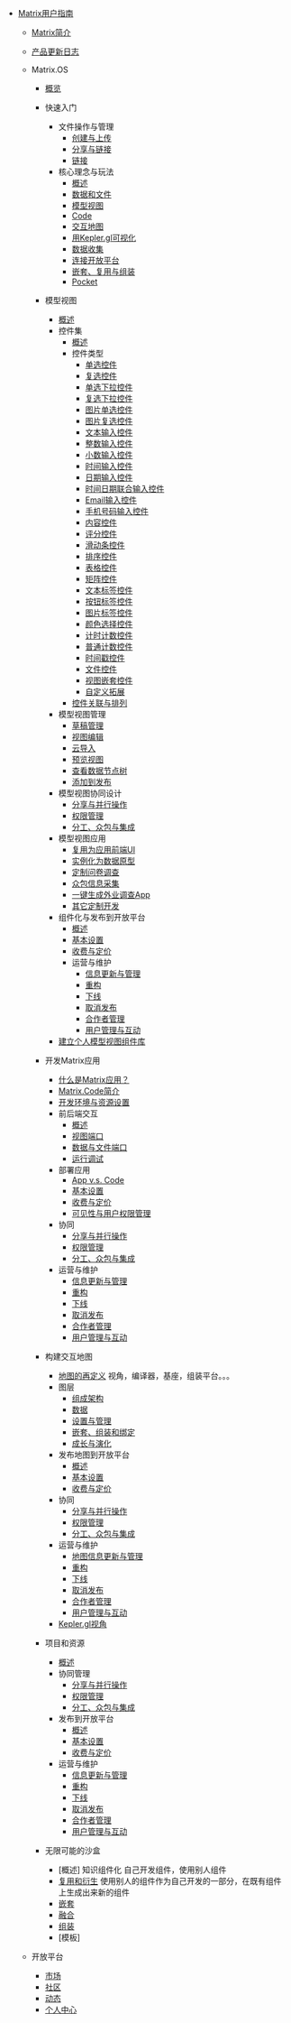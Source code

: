 - [Matrix用户指南](zh-cn/userguide/README.md)
  - [Matrix简介](zh-cn/userguide/matrixintro.md)
  - [产品更新日志](zh-cn/userguide/updatelog.md)

  - Matrix.OS
    - [概览](zh-cn/userguide/os/README.md)
    - 快速入门
      - 文件操作与管理
        - [创建与上传](zh-cn/userguide/os/quickstart/new.md)
        - [分享与链接](zh-cn/userguide/os/quickstart/sharelink.md)
        - [链接](zh-cn/userguide/os/quickstart/link.md)
      - 核心理念与玩法
        - [概述](zh-cn/userguide/os/filebasic.md)
        - [数据和文件](zh-cn/userguide/os/filebasic.md)
        - [模型视图](zh-cn/userguide/os/filebasic.md)
        - [Code](zh-cn/userguide/os/filebasic.md)
        - [交互地图](zh-cn/userguide/os/filebasic.md)
        - [用Kepler.gl可视化](zh-cn/userguide/os/filebasic.md)
        - [数据收集](zh-cn/userguide/os/filebasic.md)
        - [连接开放平台](zh-cn/userguide/os/filebasic.md)
        - [嵌套、复用与组装](zh-cn/userguide/os/filebasic.md)
        - [Pocket](zh-cn/userguide/os/filebasic.md)

    - 模型视图
      - [概述](zh-cn/userguide/modelview/README.md)
      - 控件集
        - [概述](zh-cn/userguide/modelview/control.md)
        - 控件类型
          - [单选控件](zh-cn/userguide/modelview/singlechoice.md)
          - [复选控件](zh-cn/userguide/modelview/multiplechoice.md)
          - [单选下拉控件](zh-cn/userguide/modelview/singledrop.md)
          - [复选下拉控件](zh-cn/userguide/modelview/multipledrop.md)
          - [图片单选控件](zh-cn/userguide/modelview/singlepicchoice.md)
          - [图片复选控件](zh-cn/userguide/modelview/multiplepicchoice.md)
          - [文本输入控件](zh-cn/userguide/modelview/textbox.md)
          - [整数输入控件](zh-cn/userguide/modelview/integer.md)
          - [小数输入控件](zh-cn/userguide/modelview/float.md)
          - [时间输入控件](zh-cn/userguide/modelview/time.md)
          - [日期输入控件](zh-cn/userguide/modelview/date.md)
          - [时间日期联合输入控件](zh-cn/userguide/modelview/datetime.md)
          - [Email输入控件](zh-cn/userguide/modelview/emailbox.md)
          - [手机号码输入控件](zh-cn/userguide/modelview/phone.md)
          - [内容控件](zh-cn/userguide/modelview/contents.md)
          - [评分控件](zh-cn/userguide/modelview/rating.md)
          - [滑动条控件](zh-cn/userguide/modelview/slider.md)
          - [排序控件](zh-cn/userguide/modelview/ranking.md)
          - [表格控件](zh-cn/userguide/modelview/tables.md)
          - [矩阵控件](zh-cn/userguide/modelview/matrices.md)
          - [文本标签控件](zh-cn/userguide/modelview/texttag.md)
          - [按钮标签控件](zh-cn/userguide/modelview/buttontag.md)
          - [图片标签控件](zh-cn/userguide/modelview/pictag.md)
          - [颜色选择控件](zh-cn/userguide/modelview/colorpick.md)
          - [计时计数控件](zh-cn/userguide/modelview/timingcount.md)
          - [普通计数控件](zh-cn/userguide/modelview/normalcount.md)
          - [时间戳控件](zh-cn/userguide/modelview/timestamp.md)
          - [文件控件](zh-cn/userguide/modelview/filebox.md)
          - [视图嵌套控件](zh-cn/userguide/modelview/nest.md)
          - [自定义拓展](zh-cn/userguide/modelview/customize.md)
        - [控件关联与排列](zh-cn/userguide/code/README.md)
      - 模型视图管理
        - [草稿管理](zh-cn/userguide/modelview/control.md)
        - [视图编辑](zh-cn/userguide/modelview/control.md)
        - [云导入](zh-cn/userguide/modelview/control.md)
        - [预览视图](zh-cn/userguide/modelview/control.md)
        - [查看数据节点树](zh-cn/userguide/modelview/control.md)
        - [添加到发布](zh-cn/userguide/modelview/control.md)
      - 模型视图协同设计
        - [分享与并行操作](zh-cn/userguide/code/devguide.md)
        - [权限管理](zh-cn/userguide/code/devguide.md)
        - [分工、众包与集成](zh-cn/userguide/code/devguide.md)
      - 模型视图应用
        - [复用为应用前端UI](zh-cn/userguide/code/README.md)
        - [实例化为数据原型](zh-cn/userguide/code/README.md)
        - [定制问卷调查](zh-cn/userguide/code/README.md)
        - [众包信息采集](zh-cn/userguide/code/README.md)
        - [一键生成外业调查App](zh-cn/userguide/code/README.md)
        - [其它定制开发](zh-cn/userguide/code/README.md)
      - 组件化与发布到开放平台
          - [概述](zh-cn/userguide/code/devguide.md)
          - [基本设置](zh-cn/userguide/code/devguide.md)
          - [收费与定价](zh-cn/userguide/code/devguide.md)
          - 运营与维护
            - [信息更新与管理](zh-cn/userguide/code/devguide.md)
            - [重构](zh-cn/userguide/code/devguide.md)
            - [下线](zh-cn/userguide/code/devguide.md)
            - [取消发布](zh-cn/userguide/code/devguide.md)
            - [合作者管理](zh-cn/userguide/code/devguide.md)
            - [用户管理与互动](zh-cn/userguide/code/devguide.md)
      - [建立个人模型视图组件库](zh-cn/userguide/code/devguide.md)

    - 开发Matrix应用
      - [什么是Matrix应用？](zh-cn/userguide/os/filebasic.md)
      - [Matrix.Code简介](zh-cn/userguide/os/filebasic.md)
      - [开发环境与资源设置](zh-cn/userguide/os/filebasic.md)
      - 前后端交互
        - [概述](zh-cn/userguide/code/README.md)
        - [视图端口](zh-cn/userguide/code/devguide.md)
        - [数据与文件端口](zh-cn/userguide/code/devguide.md)
        - [运行调试](zh-cn/userguide/code/devguide.md)
      - 部署应用
        - [App v.s. Code](zh-cn/userguide/code/devguide.md)
        - [基本设置](zh-cn/userguide/code/devguide.md)
        - [收费与定价](zh-cn/userguide/code/devguide.md)
        - [可见性与用户权限管理](zh-cn/userguide/code/devguide.md)
      - 协同
        - [分享与并行操作](zh-cn/userguide/code/devguide.md)
        - [权限管理](zh-cn/userguide/code/devguide.md)
        - [分工、众包与集成](zh-cn/userguide/code/devguide.md)
      - 运营与维护
        - [信息更新与管理](zh-cn/userguide/code/devguide.md)
        - [重构](zh-cn/userguide/code/devguide.md)
        - [下线](zh-cn/userguide/code/devguide.md)
        - [取消发布](zh-cn/userguide/code/devguide.md)
        - [合作者管理](zh-cn/userguide/code/devguide.md)
        - [用户管理与互动](zh-cn/userguide/code/devguide.md)

    - 构建交互地图
      - [地图的再定义](zh-cn/userguide/map/README.md) 视角，编译器，基座，组装平台。。。
      - 图层
        - [组成架构](zh-cn/userguide/map/README.md)
        - [数据](zh-cn/userguide/map/README.md)
        - [设置与管理](zh-cn/userguide/map/README.md)
        - [嵌套、组装和绑定](zh-cn/userguide/map/README.md)
        - [成长与演化](zh-cn/userguide/map/README.md)
      - 发布地图到开放平台
        - [概述](zh-cn/userguide/code/devguide.md)
        - [基本设置](zh-cn/userguide/code/devguide.md)
        - [收费与定价](zh-cn/userguide/code/devguide.md)
      - 协同
        - [分享与并行操作](zh-cn/userguide/map/README.md)
        - [权限管理](zh-cn/userguide/map/README.md)
        - [分工、众包与集成](zh-cn/userguide/code/devguide.md)
      - 运营与维护
        - [地图信息更新与管理](zh-cn/userguide/code/devguide.md)
        - [重构](zh-cn/userguide/code/devguide.md)
        - [下线](zh-cn/userguide/code/devguide.md)
        - [取消发布](zh-cn/userguide/code/devguide.md)
        - [合作者管理](zh-cn/userguide/code/devguide.md)
        - [用户管理与互动](zh-cn/userguide/code/devguide.md)
      - [Kepler.gl视角](zh-cn/userguide/code/devguide.md)

    - 项目和资源
      - [概述](zh-cn/userguide/map/README.md)
      - 协同管理
        - [分享与并行操作](zh-cn/userguide/map/README.md)
        - [权限管理](zh-cn/userguide/map/README.md)
        - [分工、众包与集成](zh-cn/userguide/code/devguide.md)
      - 发布到开放平台
        - [概述](zh-cn/userguide/code/devguide.md)
        - [基本设置](zh-cn/userguide/code/devguide.md)
        - [收费与定价](zh-cn/userguide/code/devguide.md)
      - 运营与维护
        - [信息更新与管理](zh-cn/userguide/code/devguide.md)
        - [重构](zh-cn/userguide/code/devguide.md)
        - [下线](zh-cn/userguide/code/devguide.md)
        - [取消发布](zh-cn/userguide/code/devguide.md)
        - [合作者管理](zh-cn/userguide/code/devguide.md)
        - [用户管理与互动](zh-cn/userguide/code/devguide.md)
        
    - 无限可能的沙盒
      - [概述] 知识组件化 自己开发组件，使用别人组件
      - [复用和衍生](zh-cn/userguide/code/devguide.md) 使用别人的组件作为自己开发的一部分，在既有组件上生成出来新的组件
      - [嵌套](zh-cn/userguide/code/devguide.md) 
      - [融合](zh-cn/userguide/code/devguide.md)
      - [组装](zh-cn/userguide/code/devguide.md)
      - [模板]

  - 开放平台
    - [市场](zh-cn/userguide/code/devguide.md)
    - [社区](zh-cn/userguide/code/devguide.md)
    - [动态](zh-cn/userguide/code/devguide.md)
    - [个人中心](zh-cn/userguide/code/devguide.md)



    

